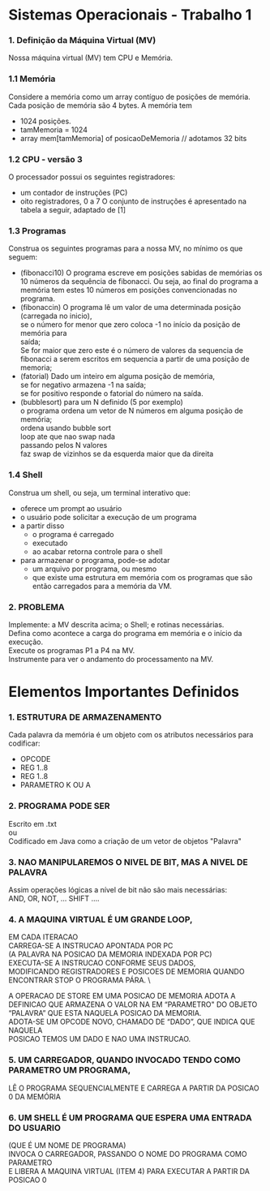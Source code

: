 # Sistemas Operacionais - Trabalho 1

### 1. Definição da Máquina Virtual (MV)
Nossa máquina virtual (MV) tem CPU e Memória.
### 1.1 Memória
Considere a memória como um array contíguo de posições de memória. Cada posição de memória são 4 bytes. A memória tem
* 1024 posições.
* tamMemoria = 1024
* array mem[tamMemoria] of posicaoDeMemoria // adotamos 32 bits
### 1.2 CPU - versão 3
O processador possui os seguintes registradores:
* um contador de instruções (PC)
* oito registradores, 0 a 7
O conjunto de instruções é apresentado na tabela a seguir, adaptado de [1]

### 1.3 Programas
Construa os seguintes programas para a nossa MV, no mínimo os que seguem:
* (fibonacci10) O programa escreve em posições sabidas de memórias os 10 números da sequência
de fibonacci. Ou seja, ao final do programa a memória tem estes 10 números em
posições convencionadas no programa.
* (fibonaccin) O programa lê um valor de uma determinada posição (carregada no inicio), \
 se o número for menor que zero coloca -1 no início da posição de memória para \
saída; \
 Se for maior que zero este é o número de valores da sequencia de fibonacci a serem escritos em sequencia a partir de uma
posição de memoria;
* (fatorial) Dado um inteiro em alguma posição de memória, \
 se for negativo armazena -1 na saída; \
 se for positivo responde o fatorial do número na saída.
* (bubblesort) para um N definido (5 por exemplo) \
 o programa ordena um vetor de N números em alguma posição de memória; \
 ordena usando bubble sort \
 loop ate que nao swap nada \
 passando pelos N valores \
 faz swap de vizinhos se da esquerda maior que da direita

### 1.4 Shell
Construa um shell, ou seja, um terminal interativo que:
* oferece um prompt ao usuário
* o usuário pode solicitar a execução de um programa
* a partir disso
  * o programa é carregado
  * executado
  * ao acabar retorna controle para o shell
* para armazenar o programa, pode-se adotar
  * um arquivo por programa, ou mesmo
  * que existe uma estrutura em memória com os programas que são então carregados para a memória da VM.
### 2. PROBLEMA
Implemente: a MV descrita acima; o Shell; e rotinas necessárias. \
Defina como acontece a carga do programa em memória e o início da execução. \
Execute os programas P1 a P4 na MV. \
Instrumente para ver o andamento do processamento na MV.

# Elementos Importantes Definidos
### 1. ESTRUTURA DE ARMAZENAMENTO
Cada palavra da memória é um objeto com os atributos necessários para codificar:
* OPCODE
* REG 1..8
* REG 1..8
* PARAMETRO K OU A

### 2. PROGRAMA PODE SER
Escrito em .txt \
ou \
Codificado em Java como a criação de um vetor de objetos "Palavra"

### 3. NAO MANIPULAREMOS O NIVEL DE BIT, MAS A NIVEL DE PALAVRA
Assim operações lógicas a nível de bit não são mais necessárias: \
 AND, OR, NOT, … SHIFT ….
 
### 4. A MAQUINA VIRTUAL É UM GRANDE LOOP,
   EM CADA ITERACAO \
       CARREGA-SE A INSTRUCAO APONTADA POR PC \
           (A PALAVRA NA POSICAO DA MEMORIA INDEXADA POR PC) \
       EXECUTA-SE A INSTRUCAO CONFORME SEUS DADOS, \
           MODIFICANDO REGISTRADORES E POSICOES DE MEMORIA
       QUANDO ENCONTRAR STOP O PROGRAMA PÁRA. \
       
 A OPERACAO DE STORE EM UMA POSICAO DE MEMORIA ADOTA A \
 DEFINICAO QUE ARMAZENA O VALOR NA EM “PARAMETRO" DO OBJETO \
 “PALAVRA” QUE ESTA NAQUELA POSICAO DA MEMORIA. \
 ADOTA-SE UM OPCODE NOVO, CHAMADO DE “DADO”, QUE INDICA QUE NAQUELA \
 POSICAO TEMOS UM DADO E NAO UMA INSTRUCAO.

 ### 5. UM CARREGADOR, QUANDO INVOCADO TENDO COMO PARAMETRO UM PROGRAMA,
   LÊ O PROGRAMA SEQUENCIALMENTE E CARREGA A PARTIR DA POSICAO 0 DA MEMÓRIA
 
 ### 6. UM SHELL É UM PROGRAMA QUE ESPERA UMA ENTRADA DO USUARIO
   (QUE É UM NOME DE PROGRAMA) \
 INVOCA O CARREGADOR, PASSANDO O NOME DO PROGRAMA COMO PARAMETRO \
 E LIBERA A MAQUINA VIRTUAL (ITEM 4) PARA EXECUTAR A PARTIR DA POSICAO 0
